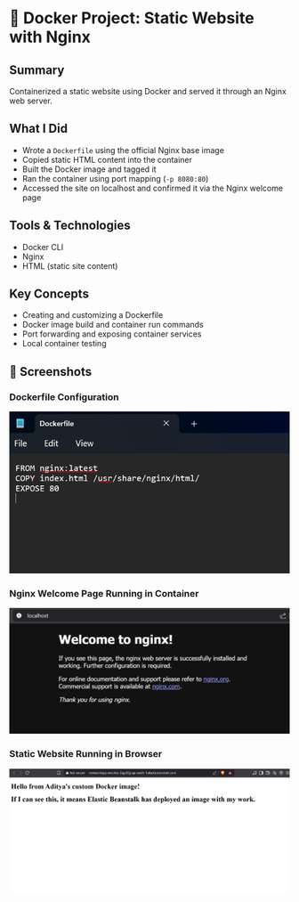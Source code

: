 # 🐳 Docker Project: Static Website with Nginx

## Summary
Containerized a static website using Docker and served it through an Nginx web server.

## What I Did
- Wrote a `Dockerfile` using the official Nginx base image
- Copied static HTML content into the container
- Built the Docker image and tagged it
- Ran the container using port mapping (`-p 8080:80`)
- Accessed the site on localhost and confirmed it via the Nginx welcome page

## Tools & Technologies
- Docker CLI
- Nginx
- HTML (static site content)

## Key Concepts
- Creating and customizing a Dockerfile
- Docker image build and container run commands
- Port forwarding and exposing container services
- Local container testing

## 📸 Screenshots

### Dockerfile Configuration
![Dockerfile](./screenshots/dockerfile.png)

### Nginx Welcome Page Running in Container
![Welcome Page](./screenshots/welcome-nginx.png)

### Static Website Running in Browser
![Running Site](./screenshots/running-site.png)
